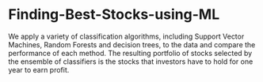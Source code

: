 # Finding-Best-Stocks-using-ML
We apply a variety of classification algorithms, including Support Vector Machines, Random Forests and decision trees, to the data and compare the performance of each method. The resulting portfolio of stocks selected by the ensemble of classifiers is the stocks that investors have to hold for one year to earn profit.

